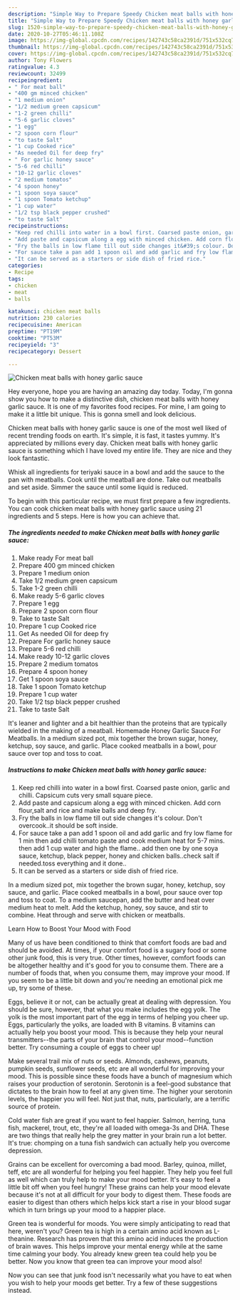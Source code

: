 ```yaml
---
description: "Simple Way to Prepare Speedy Chicken meat balls with honey garlic sauce"
title: "Simple Way to Prepare Speedy Chicken meat balls with honey garlic sauce"
slug: 1520-simple-way-to-prepare-speedy-chicken-meat-balls-with-honey-garlic-sauce
date: 2020-10-27T05:46:11.108Z
image: https://img-global.cpcdn.com/recipes/142743c58ca2391d/751x532cq70/chicken-meat-balls-with-honey-garlic-sauce-recipe-main-photo.jpg
thumbnail: https://img-global.cpcdn.com/recipes/142743c58ca2391d/751x532cq70/chicken-meat-balls-with-honey-garlic-sauce-recipe-main-photo.jpg
cover: https://img-global.cpcdn.com/recipes/142743c58ca2391d/751x532cq70/chicken-meat-balls-with-honey-garlic-sauce-recipe-main-photo.jpg
author: Tony Flowers
ratingvalue: 4.3
reviewcount: 32499
recipeingredient:
- " For meat ball"
- "400 gm minced chicken"
- "1 medium onion"
- "1/2 medium green capsicum"
- "1-2 green chilli"
- "5-6 garlic cloves"
- "1 egg"
- "2 spoon corn flour"
- "to taste Salt"
- "1 cup Cooked rice"
- "As needed Oil for deep fry"
- " For garlic honey sauce"
- "5-6 red chilli"
- "10-12 garlic cloves"
- "2 medium tomatos"
- "4 spoon honey"
- "1 spoon soya sauce"
- "1 spoon Tomato ketchup"
- "1 cup water"
- "1/2 tsp black pepper crushed"
- "to taste Salt"
recipeinstructions:
- "Keep red chilli into water in a bowl first. Coarsed paste onion, garlic and chilli. Capsicum cuts very small square piece."
- "Add paste and capsicum along a egg with minced chicken. Add corn flour,salt and rice and make balls and deep fry."
- "Fry the balls in low flame till out side changes it&#39;s colour. Don&#39;t overcook..it should be soft inside."
- "For sauce take a pan add 1 spoon oil and add garlic and fry low flame for 1 min then add chilli tomato paste and cook medium heat for 5-7 mins. then add 1 cup water and high the flame.. add then one by one soya sauce, ketchup, black pepper, honey and chicken balls..check salt if needed.toss everything and it done.."
- "It can be served as a starters or side dish of fried rice."
categories:
- Recipe
tags:
- chicken
- meat
- balls

katakunci: chicken meat balls 
nutrition: 230 calories
recipecuisine: American
preptime: "PT19M"
cooktime: "PT53M"
recipeyield: "3"
recipecategory: Dessert

---
```



![Chicken meat balls with honey garlic sauce](https://img-global.cpcdn.com/recipes/142743c58ca2391d/751x532cq70/chicken-meat-balls-with-honey-garlic-sauce-recipe-main-photo.jpg)

Hey everyone, hope you are having an amazing day today. Today, I'm gonna show you how to make a distinctive dish, chicken meat balls with honey garlic sauce. It is one of my favorites food recipes. For mine, I am going to make it a little bit unique. This is gonna smell and look delicious.

Chicken meat balls with honey garlic sauce is one of the most well liked of recent trending foods on earth. It's simple, it is fast, it tastes yummy. It's appreciated by millions every day. Chicken meat balls with honey garlic sauce is something which I have loved my entire life. They are nice and they look fantastic.

Whisk all ingredients for teriyaki sauce in a bowl and add the sauce to the pan with meatballs. Cook until the meatball are done. Take out meatballs and set aside. Simmer the sauce until some liquid is reduced.


To begin with this particular recipe, we must first prepare a few ingredients. You can cook chicken meat balls with honey garlic sauce using 21 ingredients and 5 steps. Here is how you can achieve that.

<!--inarticleads1-->

##### The ingredients needed to make Chicken meat balls with honey garlic sauce:

1. Make ready  For meat ball
1. Prepare 400 gm minced chicken
1. Prepare 1 medium onion
1. Take 1/2 medium green capsicum
1. Take 1-2 green chilli
1. Make ready 5-6 garlic cloves
1. Prepare 1 egg
1. Prepare 2 spoon corn flour
1. Take to taste Salt
1. Prepare 1 cup Cooked rice
1. Get As needed Oil for deep fry
1. Prepare  For garlic honey sauce
1. Prepare 5-6 red chilli
1. Make ready 10-12 garlic cloves
1. Prepare 2 medium tomatos
1. Prepare 4 spoon honey
1. Get 1 spoon soya sauce
1. Take 1 spoon Tomato ketchup
1. Prepare 1 cup water
1. Take 1/2 tsp black pepper crushed
1. Take to taste Salt


It&#39;s leaner and lighter and a bit healthier than the proteins that are typically wielded in the making of a meatball. Homemade Honey Garlic Sauce For Meatballs. In a medium sized pot, mix together the brown sugar, honey, ketchup, soy sauce, and garlic. Place cooked meatballs in a bowl, pour sauce over top and toss to coat. 

<!--inarticleads2-->

##### Instructions to make Chicken meat balls with honey garlic sauce:

1. Keep red chilli into water in a bowl first. Coarsed paste onion, garlic and chilli. Capsicum cuts very small square piece.
1. Add paste and capsicum along a egg with minced chicken. Add corn flour,salt and rice and make balls and deep fry.
1. Fry the balls in low flame till out side changes it&#39;s colour. Don&#39;t overcook..it should be soft inside.
1. For sauce take a pan add 1 spoon oil and add garlic and fry low flame for 1 min then add chilli tomato paste and cook medium heat for 5-7 mins. then add 1 cup water and high the flame.. add then one by one soya sauce, ketchup, black pepper, honey and chicken balls..check salt if needed.toss everything and it done..
1. It can be served as a starters or side dish of fried rice.


In a medium sized pot, mix together the brown sugar, honey, ketchup, soy sauce, and garlic. Place cooked meatballs in a bowl, pour sauce over top and toss to coat. To a medium saucepan, add the butter and heat over medium heat to melt. Add the ketchup, honey, soy sauce, and stir to combine. Heat through and serve with chicken or meatballs. 

Learn How to Boost Your Mood with Food


Many of us have been conditioned to think that comfort foods are bad and should be avoided. At times, if your comfort food is a sugary food or some other junk food, this is very true. Other times, however, comfort foods can be altogether healthy and it's good for you to consume them. There are a number of foods that, when you consume them, may improve your mood. If you seem to be a little bit down and you're needing an emotional pick me up, try some of these.

Eggs, believe it or not, can be actually great at dealing with depression. You should be sure, however, that what you make includes the egg yolk. The yolk is the most important part of the egg in terms of helping you cheer up. Eggs, particularly the yolks, are loaded with B vitamins. B vitamins can actually help you boost your mood. This is because they help your neural transmitters--the parts of your brain that control your mood--function better. Try consuming a couple of eggs to cheer up!

Make several trail mix of nuts or seeds. Almonds, cashews, peanuts, pumpkin seeds, sunflower seeds, etc are all wonderful for improving your mood. This is possible since these foods have a bunch of magnesium which raises your production of serotonin. Serotonin is a feel-good substance that dictates to the brain how to feel at any given time. The higher your serotonin levels, the happier you will feel. Not just that, nuts, particularly, are a terrific source of protein.

Cold water fish are great if you want to feel happier. Salmon, herring, tuna fish, mackerel, trout, etc, they're all loaded with omega-3s and DHA. These are two things that really help the grey matter in your brain run a lot better. It's true: chomping on a tuna fish sandwich can actually help you overcome depression. 

Grains can be excellent for overcoming a bad mood. Barley, quinoa, millet, teff, etc are all wonderful for helping you feel happier. They help you feel full as well which can truly help to make your mood better. It's easy to feel a little bit off when you feel hungry! These grains can help your mood elevate because it's not at all difficult for your body to digest them. These foods are easier to digest than others which helps kick start a rise in your blood sugar which in turn brings up your mood to a happier place.

Green tea is wonderful for moods. You were simply anticipating to read that here, weren't you? Green tea is high in a certain amino acid known as L-theanine. Research has proven that this amino acid induces the production of brain waves. This helps improve your mental energy while at the same time calming your body. You already knew green tea could help you be better. Now you know that green tea can improve your mood also!

Now you can see that junk food isn't necessarily what you have to eat when you wish to help your moods get better. Try  a few  of  these  suggestions  instead.

